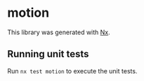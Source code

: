 # motion

This library was generated with [Nx](https://nx.dev).

## Running unit tests

Run `nx test motion` to execute the unit tests.
